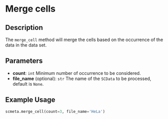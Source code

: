 # Merge cells

## Description

The `merge_cell` method will merge the cells based on the occurrence of the data in the data set.

## Parameters

- **count**: `int` Minimum number of occurrence to be considered.
- **file_name** (optional): `str` The name of the `SCData` to be processed, default is `None`.

## Example Usage

```python
scmeta.merge_cell(count=3, file_name='HeLa')
```
